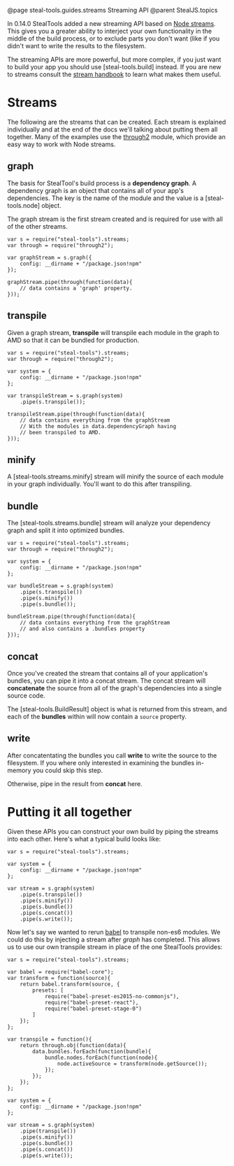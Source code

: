 @page steal-tools.guides.streams Streaming API
@parent StealJS.topics

In 0.14.0 StealTools added a new streaming API based on [Node streams](https://nodejs.org/api/stream.html). This gives you a greater ability to interject your own functionality in the middle of the build process, or to exclude parts you don't want (like if you didn't want to write the results to the filesystem.

The streaming APIs are more powerful, but more complex, if you just want to build your app you should use [steal-tools.build] instead. If you are new to streams consult the [stream handbook](https://github.com/substack/stream-handbook) to learn what makes them useful.

# Streams

The following are the streams that can be created. Each stream is explained individually and at the end of the docs we'll talking about putting them all together. Many of the examples use the [through2](https://www.npmjs.com/package/through2) module, which provide an easy way to work with Node streams.

## graph

The basis for StealTool's build process is a **dependency graph**. A dependency graph is an object that contains all of your app's dependencies. The key is the name of the module and the value is a [steal-tools.node] object.

The graph stream is the first stream created and is required for use with all of the other streams.

```
var s = require("steal-tools").streams;
var through = require("through2");

var graphStream = s.graph({
	config: __dirname + "/package.json!npm"
});

graphStream.pipe(through(function(data){
	// data contains a 'graph' property.
}));
```

## transpile

Given a graph stream, **transpile** will transpile each module in the graph to AMD so that it can be bundled for production.

```
var s = require("steal-tools").streams;
var through = require("through2");

var system = {
	config: __dirname + "/package.json!npm"
};

var transpileStream = s.graph(system)
	.pipe(s.transpile());

transpileStream.pipe(through(function(data){
	// data contains everything from the graphStream
	// With the modules in data.dependencyGraph having
	// been transpiled to AMD.
}));
```

## minify

A [steal-tools.streams.minify] stream will minify the source of each module in your graph individually. You'll want to do this after transpiling.

## bundle

The [steal-tools.streams.bundle] stream will analyze your dependency graph and split it into optimized bundles.

```
var s = require("steal-tools").streams;
var through = require("through2");

var system = {
	config: __dirname + "/package.json!npm"
};

var bundleStream = s.graph(system)
	.pipe(s.transpile())
	.pipe(s.minify())
	.pipe(s.bundle());

bundleStream.pipe(through(function(data){
	// data contains everything from the graphStream
	// and also contains a .bundles property
}));
```

## concat

Once you've created the stream that contains all of your application's bundles, you can pipe it into a concat stream. The concat stream will **concatenate** the source from all of the graph's dependencies into a single source code.

The [steal-tools.BuildResult] object is what is returned from this stream, and each of the **bundles** within will now contain a `source` property.

## write

After concatentating the bundles you call **write** to write the source to the filesystem. If you where only interested in examining the bundles in-memory you could skip this step.

Otherwise, pipe in the result from **concat** here.

# Putting it all together

Given these APIs you can construct your own build by piping the streams into each other. Here's what a typical build looks like:

```
var s = require("steal-tools").streams;

var system = {
	config: __dirname + "/package.json!npm"
};

var stream = s.graph(system)
	.pipe(s.transpile())
	.pipe(s.minify())
	.pipe(s.bundle())
	.pipe(s.concat())
	.pipe(s.write());
```

Now let's say we wanted to rerun [babel](https://babeljs.io/) to transpile non-es6 modules. We could do this by injecting a stream after *graph* has completed. This allows us to use our own transpile stream in place of the one StealTools provides:

```
var s = require("steal-tools").streams;

var babel = require("babel-core");
var transform =	function(source){
	return babel.transform(source, {
		presets: [
			require("babel-preset-es2015-no-commonjs"),
			require("babel-preset-react"),
			require("babel-preset-stage-0")
		]
	});
};

var transpile = function(){
	return through.obj(function(data){
		data.bundles.forEach(function(bundle){
			bundle.nodes.forEach(function(node){
				node.activeSource = transform(node.getSource());
			});
		});
	});
};

var system = {
	config: __dirname + "/package.json!npm"
};

var stream = s.graph(system)
	.pipe(transpile())
	.pipe(s.minify())
	.pipe(s.bundle())
	.pipe(s.concat())
	.pipe(s.write());
```

